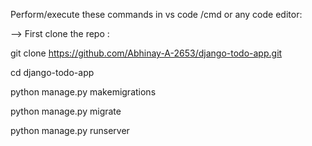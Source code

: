 Perform/execute these commands in  vs code /cmd or any code editor:

--> First clone the repo :

git clone https://github.com/Abhinay-A-2653/django-todo-app.git

cd django-todo-app

python manage.py makemigrations

python manage.py migrate

python manage.py runserver


